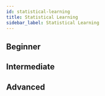 ```yaml
---
id: statistical-learning
title: Statistical Learning
sidebar_label: Statistical Learning
---
```


## Beginner

## Intermediate

## Advanced
